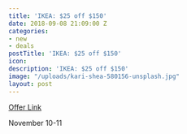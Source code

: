 ```yaml
---
title: 'IKEA: $25 off $150'
date: 2018-09-08 21:09:00 Z
categories:
- new
- deals
postTitle: 'IKEA: $25 off $150'
icon:
description: 'IKEA: $25 off $150'
image: "/uploads/kari-shea-580156-unsplash.jpg"
layout: post
---
```


[Offer Link](https://www.ikea.com/ms/en_US/img/coupon/celebration_coupon_email.pdf)

November 10-11
